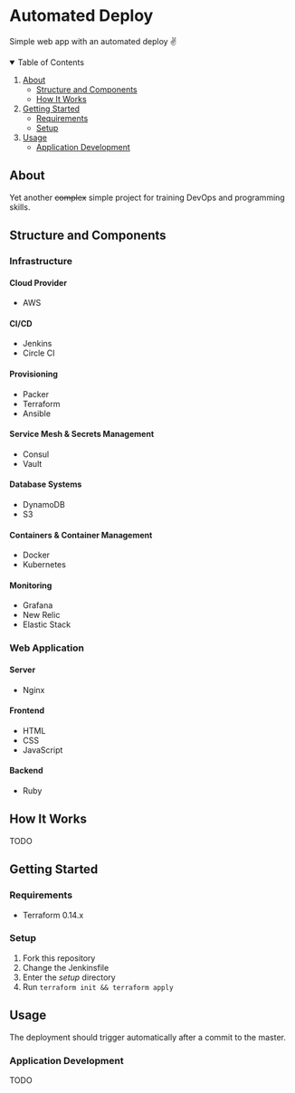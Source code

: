 # Automated Deploy

Simple web app with an automated deploy :v:

<details open="open">
  <summary>Table of Contents</summary>
  <ol>
    <li>
      <a href="#about">About</a>
      <ul>
        <li><a href="#structure-and-components">Structure and Components</a></li>
        <li><a href="#how-it-works">How It Works</a></li>
      </ul>
    </li>
    <li>
      <a href="#getting-started">Getting Started</a>
      <ul>
        <li><a href="#requirements">Requirements</a></li>
        <li><a href="#setup">Setup</a></li>
      </ul>
    </li>
    <li>
      <a href="#usage">Usage</a>
      <ul>
        <li><a href="#application-development">Application Development</a>
    </li>
  </ol>
</details>

## About

Yet another ~~complex~~ simple project for training DevOps and programming skills.

## Structure and Components

### Infrastructure

#### Cloud Provider

- AWS

#### CI/CD

- Jenkins
- Circle CI

#### Provisioning

- Packer
- Terraform
- Ansible

#### Service Mesh & Secrets Management

- Consul
- Vault

#### Database Systems

- DynamoDB
- S3

#### Containers & Container Management

- Docker
- Kubernetes

#### Monitoring

- Grafana
- New Relic
- Elastic Stack

### Web Application

#### Server

- Nginx

#### Frontend

- HTML
- CSS
- JavaScript

#### Backend

- Ruby

## How It Works

TODO

## Getting Started

### Requirements

- Terraform 0.14.x

### Setup

1. Fork this repository
2. Change the Jenkinsfile
3. Enter the *setup* directory
4. Run `terraform init && terraform apply`

## Usage

The deployment should trigger automatically after a commit to the master.

### Application Development

TODO